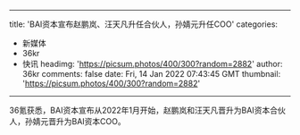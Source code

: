 
---
title: 'BAI资本宣布赵鹏岚、汪天凡升任合伙人，孙婧元升任COO'
categories: 
 - 新媒体
 - 36kr
 - 快讯
headimg: 'https://picsum.photos/400/300?random=2882'
author: 36kr
comments: false
date: Fri, 14 Jan 2022 07:43:45 GMT
thumbnail: 'https://picsum.photos/400/300?random=2882'
---

<div>   
36氪获悉，BAI资本宣布从2022年1月开始，赵鹏岚和汪天凡晋升为BAI资本合伙人，孙婧元晋升为BAI资本COO。  
</div>
            